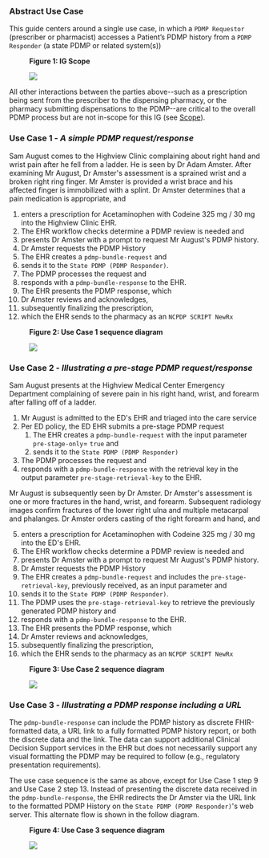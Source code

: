 ### Abstract Use Case
This guide centers around a single use case, in which a `PDMP Requestor` (prescriber or pharmacist) accesses a Patient’s PDMP history from a `PDMP Responder` (a state PDMP or related system(s))

<div>
<figure class="figure">
<figcaption class="figure-caption"><strong>Figure 1: IG Scope</strong></figcaption>
  <p>
  <img src="pdmp-overview-scope.png" style="float:none">  
  </p>
</figure>
</div>

All other interactions between the parties above--such as a prescription being sent from the prescriber to the dispensing pharmacy, or the pharmacy submitting dispensations to the PDMP--are critical to the overall PDMP process but are not in-scope for this IG (see [Scope](index.html#scope)). 

<p></p>


### Use Case 1 - *A simple PDMP request/response*


Sam August comes to the Highview Clinic complaining about right hand and wrist pain after he fell from a ladder.  He is seen by Dr Adam Amster.  After examining Mr August, Dr Amster's assessment is a sprained wrist and a broken right ring finger.  Mr Amster is provided a wrist brace and his affected finger is immobilized with a splint.  Dr Amster determines that a pain medication is appropriate, and 
1. enters a prescription for Acetaminophen with Codeine 325 mg / 30 mg into the Highview Clinic EHR.  
1. The EHR workflow checks determine a PDMP review is needed and 
1. presents Dr Amster with a prompt to request Mr August's PDMP history.
1. Dr Amster requests the PDMP History
1. The EHR creates a `pdmp-bundle-request` and 
1. sends it to the `State PDMP (PDMP Responder)`.
1. The PDMP processes the request and 
1. responds with a `pdmp-bundle-response` to the EHR.  
1. The EHR presents the PDMP response, which
1. Dr Amster reviews and acknowledges,
1. subsequently finalizing the prescription,
1. which the EHR sends to the pharmacy as an `NCPDP SCRIPT NewRx`

<div>
<figure class="figure">
<figcaption class="figure-caption"><strong>Figure 2: Use Case 1 sequence diagram</strong></figcaption>
  <p>
  <img src="use-case-1-sequence.png" style="float:none">  
  </p>
</figure>
</div>

<p></p>


### Use Case 2 - *Illustrating a pre-stage PDMP request/response*


Sam August presents at the Highview Medical Center Emergency Department complaining of severe pain in his right hand, wrist, and forearm after falling off of a ladder.  
1. Mr August is admitted to the ED's EHR and triaged into the care service
1. Per ED policy, the ED EHR submits a pre-stage PDMP request
    1. The EHR creates a `pdmp-bundle-request` with the input parameter `pre-stage-only`= `true` and 
    1. sends it to the `State PDMP (PDMP Responder)`
1. The PDMP processes the request and 
1. responds with a `pdmp-bundle-response` with the retrieval key in the output parameter `pre-stage-retrieval-key` to the EHR.

Mr August is subsequently seen by Dr Amster.  Dr Amster's assessment is one or more fractures in the hand, wrist, and forearm.  Subsequent radiology images confirm fractures of the lower right ulna and multiple metacarpal and phalanges.  Dr Amster orders casting of the right forearm and hand, and  

5. enters a prescription for Acetaminophen with Codeine 325 mg / 30 mg into the ED's EHR.  
1. The EHR workflow checks determine a PDMP review is needed and 
1. presents Dr Amster with a prompt to request Mr August's PDMP history.
1. Dr Amster requests the PDMP History
1. The EHR creates a `pdmp-bundle-request` and includes the `pre-stage-retrieval-key`, previously received, as an input parameter and
1. sends it to the `State PDMP (PDMP Responder)`.
1. The PDMP uses the `pre-stage-retrieval-key` to retrieve the previously generated PDMP history and 
1. responds with a `pdmp-bundle-response` to the EHR.  
1. The EHR presents the PDMP response, which
1. Dr Amster reviews and acknowledges,
1. subsequently finalizing the prescription,
1. which the EHR sends to the pharmacy as an `NCPDP SCRIPT NewRx`


<div>
<figure class="figure">
<figcaption class="figure-caption"><strong>Figure 3: Use Case 2 sequence diagram</strong></figcaption>
  <p>
  <img src="use-case-2-sequence.png" style="float:none">  
  </p>
</figure>
</div>

<p></p>

### Use Case 3 - *Illustrating a PDMP response including a URL*

The `pdmp-bundle-response` can include the PDMP history as discrete FHIR-formatted data, a URL link to a fully formatted PDMP history report, or both the discrete data and the link.  The data can support additional Clinical Decision Support services in the EHR but does not necessarily support any visual formatting the PDMP may be required to follow (e.g., regulatory presentation requirements).

The use case sequence is the same as above, except for Use Case 1 step 9 and Use Case 2 step 13.  Instead of presenting the discrete data received in the `pdmp-bundle-response`, the EHR redirects the Dr Amster via the URL link to the formatted PDMP History on the `State PDMP (PDMP Responder)`'s web server.  This alternate flow is shown in the follow diagram.

<div>
<figure class="figure">
<figcaption class="figure-caption"><strong>Figure 4: Use Case 3 sequence diagram</strong></figcaption>
  <p>
  <img src="use-case-3-sequence.png" style="float:none">  
  </p>
</figure>
</div>

<p></p>

